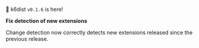 🎉 k6dist `v0.1.6` is here!

**Fix detection of new extensions**

Change detection now correctly detects new extensions released since the previous release.
